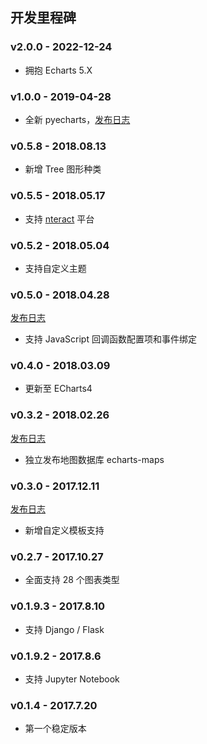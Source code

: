 ## 开发里程碑

### v2.0.0 - 2022-12-24
  - 拥抱 Echarts 5.X

### v1.0.0 - 2019-04-28
  - 全新 pyecharts，[发布日志](zh-cn/release-note/v100)

### v0.5.8 - 2018.08.13
  - 新增 Tree 图形种类

### v0.5.5 - 2018.05.17
  - 支持 [nteract](https://nteract.io/) 平台

### v0.5.2 - 2018.05.04
  - 支持自定义主题

### v0.5.0 - 2018.04.28 
  [发布日志](zh-cn/release-note/v050)
  - 支持 JavaScript 回调函数配置项和事件绑定

### v0.4.0 - 2018.03.09
  - 更新至 ECharts4

### v0.3.2 - 2018.02.26
  [发布日志](zh-cn/release-note/v032)
  - 独立发布地图数据库 echarts-maps

### v0.3.0 - 2017.12.11
  [发布日志](zh-cn/release-note/v030)
  - 新增自定义模板支持

### v0.2.7 - 2017.10.27
  - 全面支持 28 个图表类型

### v0.1.9.3 - 2017.8.10
  - 支持 Django / Flask

### v0.1.9.2 - 2017.8.6
  - 支持 Jupyter Notebook

### v0.1.4 - 2017.7.20
  - 第一个稳定版本
